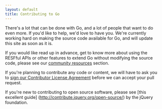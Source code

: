 ```yaml
---
layout: default
title: Contributing to Go
---
```


There's a lot that can be done with Go, and a lot of people that want to do even more. If you'd like to help, we'd love to have you. We're currently working hard on making the source code available for Go, and will update this site as soon as it is.

If you would like read up in advance, get to know more about using the RESFful APIs or other features to extend Go without modifying the source code, please see our [community resources](/community/) section.

If you're planning to contribute any code or content, we will have to ask you to [sign our Contributor License Agreement](/contribute/cla.html) before we can accept your pull request.

If you're new to contributing to open source software, please see [this excellent guide] (http://contribute.jquery.org/open-source/) by the jQuery foundation.

